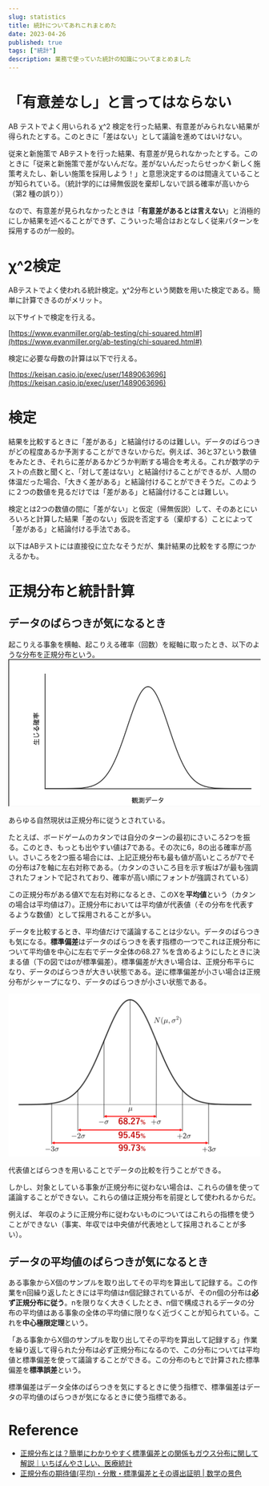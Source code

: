 ```yaml
---
slug: statistics
title: 統計についてあれこれまとめた
date: 2023-04-26
published: true
tags: ["統計"]
description: 業務で使っていた統計の知識についてまとめました
---
```


# 「有意差なし」と言ってはならない

AB テストでよく用いられる χ^2
検定を行った結果、有意差がみられない結果が得られたとする。このときに「差はない」として議論を進めてはいけない。

従来と新施策で ABテストを行った結果、有意差が見られなかったとする。このときに「従来と新施策で差がないんだな。差がないんだったらせっかく新しく施策考えたし、新しい施策を採用しよう！」と意思決定するのは間違えていることが知られている。（統計学的には帰無仮説を棄却しないで誤る確率が高いから（第2 種の誤り））

なので、有意差が見られなかったときは「**有意差があるとは言えない**」と消極的にしか結果を述べることができず、こういった場合はおとなしく従来パターンを採用するのが一般的。

# χ^2検定

ABテストでよく使われる統計検定。χ^2分布という関数を用いた検定である。簡単に計算できるのがメリット。

以下サイトで検定を行える。

[https://www.evanmiller.org/ab-testing/chi-squared.html#](https://www.evanmiller.org/ab-testing/chi-squared.html#)

検定に必要な母数の計算は以下で行える。

[https://keisan.casio.jp/exec/user/1489063696](https://keisan.casio.jp/exec/user/1489063696)


# 検定

結果を比較するときに「差がある」と結論付けるのは難しい。データのばらつきがどの程度あるか予測することができないからだ。例えば、36と37という数値をみたとき、それらに差があるかどうか判断する場合を考える。これが数学のテストの点数と聞くと、「対して差はない」と結論付けることができるが、人間の体温だった場合、「大きく差がある」と結論付けることができそうだ。このように２つの数値を見るだけでは「差がある」と結論付けることは難しい。

検定とは2つの数値の間に「差がない」と仮定（帰無仮説）して、そのあとにいろいろと計算した結果「差のない」仮説を否定する（棄却する）ことによって「差がある」と結論付ける手法である。

以下はABテストには直接役に立たなそうだが、集計結果の比較をする際につかえるかも。

# 正規分布と統計計算

## データのばらつきが気になるとき

起こりえる事象を横軸、起こりえる確率（回数）を縦軸に取ったとき、以下のような分布を正規分布という。
![正規分布](./images/seilk.png)

あらゆる自然現状は正規分布に従うとされている。

たとえば、ボードゲームのカタンでは自分のターンの最初にさいころ2つを振る。このとき、もっとも出やすい値は7である。その次に6，8の出る確率が高い。さいころを2つ振る場合には、上記正規分布も最も値が高いところが7でその分布は7を軸に左右対称である。（カタンのさいころ目を示す板は7が最も強調されたフォントで記されており、確率が高い順にフォントが強調されている）

この正規分布がある値Xで左右対称になるとき、このXを**平均値**という（カタンの場合は平均値は7）。正規分布においては平均値が代表値（その分布を代表するような数値）として採用されることが多い。

データを比較するとき、平均値だけで議論することは少ない。データのばらつきも気になる。**標準偏差**はデータのばらつきを表す指標の一つでこれは正規分布について平均値を中心に左右でデータ全体の68.27 %を含めるようにしたときに決まる値（下の図ではσが標準偏差）。標準偏差が大きい場合は、正規分布平らになり、データのばらつきが大きい状態である。逆に標準偏差が小さい場合は正規分布がシャープになり、データのばらつきが小さい状態である。

![標準偏差](./images/std.png)

代表値とばらつきを用いることでデータの比較を行うことができる。

しかし、対象としている事象が正規分布に従わない場合は、これらの値を使って議論することができない。これらの値は正規分布を前提として使われるからだ。

例えば、 年収のように正規分布に従わないものについてはこれらの指標を使うことができない（事実、年収では中央値が代表地として採用されることが多い）。

## データの平均値のばらつきが気になるとき

ある事象からX個のサンプルを取り出してその平均を算出して記録する。この作業をn回繰り返したときには平均値はn個記録されているが、そのn個の分布は**必ず正規分布に従う**。nを限りなく大きくしたとき、n個で構成されるデータの分布の平均値はある事象の全体の平均値に限りなく近づくことが知られている。これを**中心極限定理**という。

「ある事象からX個のサンプルを取り出してその平均を算出して記録する」作業を繰り返して得られた分布は必ず正規分布になるので、この分布については平均値と標準偏差を使って議論することができる。この分布のもとで計算された標準偏差を**標準誤差**という。

標準偏差はデータ全体のばらつきを気にするときに使う指標で、標準偏差はデータの平均値のばらつきが気になるときに使う指標である。

# Reference
- [正規分布とは？簡単にわかりやすく標準偏差との関係もガウス分布に関して解説｜いちばんやさしい、医療統計](https://best-biostatistics.com/summary/normal_dist.html)
- [正規分布の期待値(平均)・分散・標準偏差とその導出証明 | 数学の景色](https://mathlandscape.com/normal-distrib-ev/)
